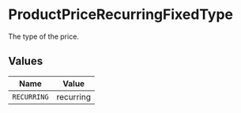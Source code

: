 # ProductPriceRecurringFixedType

The type of the price.


## Values

| Name        | Value       |
| ----------- | ----------- |
| `RECURRING` | recurring   |